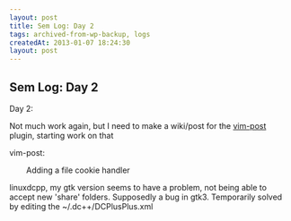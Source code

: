 ```yaml
---
layout: post
title: Sem Log: Day 2
tags: archived-from-wp-backup, logs
createdAt: 2013-01-07 18:24:30
layout: post
---
```


Sem Log: Day 2
--------------
<p>Day 2:</p>
<p>Not much work again, but I need to make a wiki/post for the <a title="Vim-Post" href="http://github.com/arawind/vim-post" target="_blank">vim-post</a> plugin, starting work on that</p>
<p>vim-post:</p>
<p style="padding-left: 30px;">Adding a file cookie handler</p>
<p>linuxdcpp, my gtk version seems to have a problem, not being able to accept new 'share' folders. Supposedly a bug in gtk3. Temporarily solved by editing the ~/.dc++/DCPlusPlus.xml</p>
